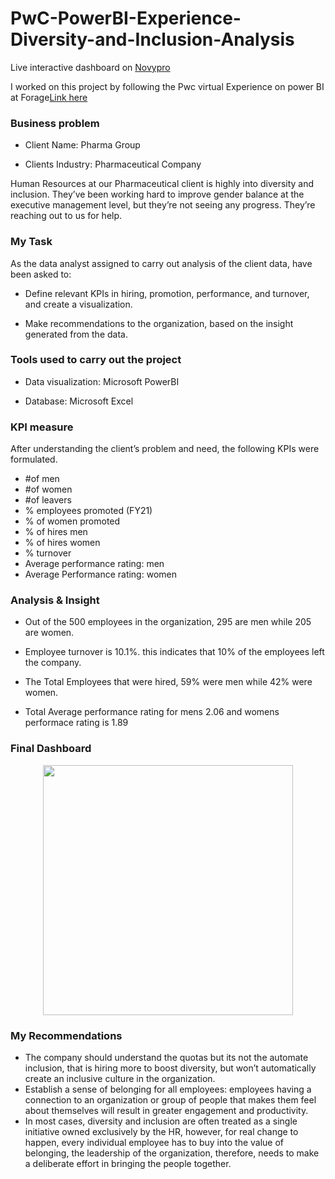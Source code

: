 # PwC-PowerBI-Experience-Diversity-and-Inclusion-Analysis

Live interactive dashboard on [Novypro](https://www.novypro.com/project/human-resources-at-our-pharmaceutical-client-is-highly-into-diversity-and-inclusion-they%E2%80%99ve-been-working-hard-to-improve-gender-balance-at-the-executive-management-level-but-they%E2%80%99re-not-seeing-any-progress-they%E2%80%99re-reaching-out-to-us-for-help)

I worked on this project by following the Pwc virtual Experience on power BI at Forage[Link here](https://www.theforage.com/virtual-internships/prototype/a87GpgE6tiku7q3gu/Power%20BI%20in%20Data%20Analytics?ref=4waMNg8ejozso67A7)

### Business problem 

- Client Name: Pharma Group

- Clients Industry: Pharmaceutical Company

Human Resources at our Pharmaceutical client is highly into diversity and inclusion. They’ve been working hard to improve gender balance at the executive management level, but they’re not seeing any progress. They’re reaching out to us for help.

### My Task

As the data analyst assigned to carry out analysis of the client data, have been asked to:

- Define relevant KPIs in hiring, promotion, performance, and turnover, and create a visualization.

- Make recommendations to the organization, based on the insight generated from the data.

### Tools used to carry out the project

- Data visualization: Microsoft PowerBI

- Database: Microsoft Excel

### KPI measure
 
 After understanding the client’s problem and need, the following KPIs were formulated.
- #of men
- #of women
- #of leavers
- % employees promoted (FY21)
- % of women promoted
- % of hires men
- % of hires women
- % turnover 
- Average performance rating: men
- Average Performance rating: women

### Analysis & Insight

- Out of the 500 employees in the organization, 295 are men while 205 are women.

- Employee turnover is 10.1%. this indicates that 10% of the employees left the company.

- The Total Employees that were hired, 59% were men while 42% were women.

- Total Average performance rating for mens 2.06 and womens performace rating is 1.89

### Final Dashboard

<p align="center">
  <img src="https://github.com/rajeshkumar1312/PwC-PowerBI-Experience-Diversity-and-Inclusion-Analysis/blob/main/Pwc%20Diversity%20%26%20inclusion%20dashboard%20image.png" height="400">
</p>

### My Recommendations

- The company should understand the quotas but its not the automate inclusion, that is hiring more to boost diversity, but won’t automatically create an inclusive culture in the organization.
- Establish a sense of belonging for all employees: employees having a connection to an organization or group of people that makes them feel about themselves will result in greater engagement and productivity.
- In most cases, diversity and inclusion are often treated as a single initiative owned exclusively by the HR, however, for real change to happen, every individual employee has to buy into the value of belonging, the leadership of the organization, therefore, needs to make a deliberate effort in bringing the people together.   

